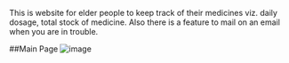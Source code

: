 This is website for elder people to keep track of their medicines viz. daily dosage, total stock of medicine.
Also there is a feature to mail on an email when you are in trouble.


##Main Page
![image](https://user-images.githubusercontent.com/57427399/206902133-86734d02-8d29-4aff-a507-6cad3c988705.png)
